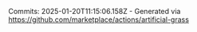 Commits: 2025-01-20T11:15:06.158Z - Generated via https://github.com/marketplace/actions/artificial-grass
<br>
